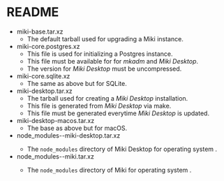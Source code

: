 README
======

- miki-base.tar.xz
  - The default tarball used for upgrading a Miki instance.
- miki-core.postgres.xz
  - This file is used for initializing a Postgres instance.
  - This file must be available for for _mkadm_ and _Miki Desktop_.
  - The version for _Miki Desktop_ must be uncompressed.
- miki-core.sqlite.xz
  - The same as above but for SQLite.
- miki-desktop.tar.xz
  - The tarball used for creating a _Miki Desktop_ installation.
  - This file is generated from _Miki Desktop_ via make.
  - This file must be generated everytime _Miki Desktop_ is updated.
- miki-desktop-macos.tar.xz
  - The base as above but for macOS.
- node_modules-<OS>-miki-desktop.tar.xz
  - The `node_modules` directory of Miki Desktop for operating system <OS>.
- node_modules-<OS>-miki.tar.xz
  - The `node_modules` directory of Miki for operating system <OS>.
